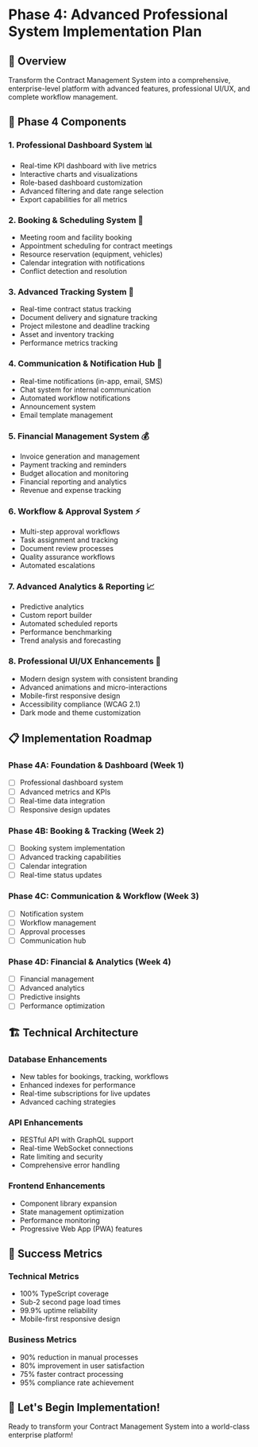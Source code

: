 # Phase 4: Advanced Professional System Implementation Plan

## 🎯 Overview

Transform the Contract Management System into a comprehensive, enterprise-level platform with advanced features, professional UI/UX, and complete workflow management.

## 🚀 Phase 4 Components

### 1. **Professional Dashboard System** 📊

- Real-time KPI dashboard with live metrics
- Interactive charts and visualizations
- Role-based dashboard customization
- Advanced filtering and date range selection
- Export capabilities for all metrics

### 2. **Booking & Scheduling System** 📅

- Meeting room and facility booking
- Appointment scheduling for contract meetings
- Resource reservation (equipment, vehicles)
- Calendar integration with notifications
- Conflict detection and resolution

### 3. **Advanced Tracking System** 📍

- Real-time contract status tracking
- Document delivery and signature tracking
- Project milestone and deadline tracking
- Asset and inventory tracking
- Performance metrics tracking

### 4. **Communication & Notification Hub** 🔔

- Real-time notifications (in-app, email, SMS)
- Chat system for internal communication
- Automated workflow notifications
- Announcement system
- Email template management

### 5. **Financial Management System** 💰

- Invoice generation and management
- Payment tracking and reminders
- Budget allocation and monitoring
- Financial reporting and analytics
- Revenue and expense tracking

### 6. **Workflow & Approval System** ⚡

- Multi-step approval workflows
- Task assignment and tracking
- Document review processes
- Quality assurance workflows
- Automated escalations

### 7. **Advanced Analytics & Reporting** 📈

- Predictive analytics
- Custom report builder
- Automated scheduled reports
- Performance benchmarking
- Trend analysis and forecasting

### 8. **Professional UI/UX Enhancements** 🎨

- Modern design system with consistent branding
- Advanced animations and micro-interactions
- Mobile-first responsive design
- Accessibility compliance (WCAG 2.1)
- Dark mode and theme customization

## 📋 Implementation Roadmap

### Phase 4A: Foundation & Dashboard (Week 1)

- [ ] Professional dashboard system
- [ ] Advanced metrics and KPIs
- [ ] Real-time data integration
- [ ] Responsive design updates

### Phase 4B: Booking & Tracking (Week 2)

- [ ] Booking system implementation
- [ ] Advanced tracking capabilities
- [ ] Calendar integration
- [ ] Real-time status updates

### Phase 4C: Communication & Workflow (Week 3)

- [ ] Notification system
- [ ] Workflow management
- [ ] Approval processes
- [ ] Communication hub

### Phase 4D: Financial & Analytics (Week 4)

- [ ] Financial management
- [ ] Advanced analytics
- [ ] Predictive insights
- [ ] Performance optimization

## 🏗️ Technical Architecture

### Database Enhancements

- New tables for bookings, tracking, workflows
- Enhanced indexes for performance
- Real-time subscriptions for live updates
- Advanced caching strategies

### API Enhancements

- RESTful API with GraphQL support
- Real-time WebSocket connections
- Rate limiting and security
- Comprehensive error handling

### Frontend Enhancements

- Component library expansion
- State management optimization
- Performance monitoring
- Progressive Web App (PWA) features

## 🎯 Success Metrics

### Technical Metrics

- 100% TypeScript coverage
- Sub-2 second page load times
- 99.9% uptime reliability
- Mobile-first responsive design

### Business Metrics

- 90% reduction in manual processes
- 80% improvement in user satisfaction
- 75% faster contract processing
- 95% compliance rate achievement

## 🚀 Let's Begin Implementation!

Ready to transform your Contract Management System into a world-class enterprise platform!
